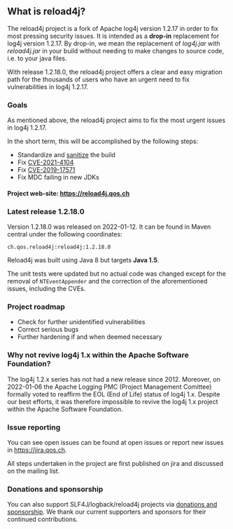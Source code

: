 

## What is reload4j?

The reload4j project is a fork of Apache log4j version 1.2.17 in order 
to fix most pressing security issues. It is intended as a 
__drop-in__ replacement for log4j version 1.2.17. By drop-in, we mean 
the replacement of  _log4j.jar_ with _reload4j.jar_ in your build without 
needing to make changes to source code, i.e. to your java files.

With release 1.2.18.0, the reload4j project offers a clear and
easy migration path for the thousands of users who have an 
urgent need to fix vulnerabilities in log4j 1.2.17.

### Goals

As mentioned above, the reload4j project aims to fix the 
most urgent issues in log4j 1.2.17.

In the short term, this will be accomplished by the following steps:

* Standardize and [sanitize](https://jira.qos.ch/browse/REL-1) the build
* Fix [CVE-2021-4104](https://cve.report/CVE-2021-4104)
* Fix [CVE-2019-17571](https://cve.report/CVE-2019-17571)
* Fix MDC failing in new JDKs

#### Project web-site: https://reload4j.qos.ch

### Latest release 1.2.18.0

Version 1.2.18.0 was released on 2022-01-12. It can be found in Maven central 
under the following coordinates:

`ch.qos.reload4j:reload4j:1.2.18.0`

Reload4j was built using Java 8 but targets __Java 1.5__.

The unit tests were updated but no actual code was changed except 
for the removal of `NTEventAppender` and the correction of the 
aforementioned issues, including the CVEs.

### Project roadmap

* Check for further unidentified vulnerabilities
* Correct serious bugs
* Further hardening if and when deemed necessary

### Why not revive log4j 1.x within the Apache Software Foundation?

The log4j 1.2.x series has not had a new release since 2012. Moreover, 
on 2022-01-06 the Apache Logging PMC (Project Management Comittee) formally 
voted to reaffirm the EOL (End of Life) status of log4j 1.x. Despite our best efforts, 
it was therefore impossible to revive the log4j 1.x project within the 
Apache Software Foundation.

### Issue reporting

You can see open issues can be found at open issues or report new
issues in https://jira.qos.ch.

All steps undertaken in the project are first published on jira and
discussed on the mailing list.

### Donations and sponsorship

You can also support SLF4J/logback/reload4j projects 
via [donations and sponsorship](https://github.com/sponsors/qos-ch?o=esb). 
We thank our current supporters and sponsors for their continued contributions.
